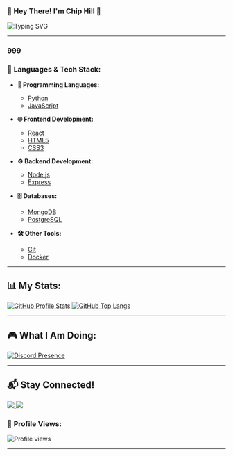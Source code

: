 ### 🌟 Hey There! I'm **Chip Hill** 🌟

![Typing SVG](https://media1.giphy.com/media/YmQSkHTNxKS5A9aJYL/200w.gif?cid=82a1493bzeqpvcepd5zmaymw0j6n3skjno7zaixa9coq6lqa&ep=v1_gifs_related&rid=200w.gif&ct=g)

---
### 999

### 🚀 **Languages & Tech Stack:**

- **🔧 Programming Languages:**
  - [Python](https://www.python.org/)
  - [JavaScript](https://developer.mozilla.org/en-US/docs/Web/JavaScript)
  
- **🌐 Frontend Development:**
  - [React](https://reactjs.org/)
  - [HTML5](https://www.w3schools.com/html/)
  - [CSS3](https://www.w3schools.com/css/)

- **⚙️ Backend Development:**
  - [Node.js](https://nodejs.org/)
  - [Express](https://expressjs.com/)

- **🗄️ Databases:**
  - [MongoDB](https://www.mongodb.com/)
  - [PostgreSQL](https://www.postgresql.org/)

- **🛠️ Other Tools:**
  - [Git](https://git-scm.com/)
  - [Docker](https://www.docker.com/)

---

## 📊 **My Stats:**

[![GitHub Profile Stats](https://github-readme-stats.vercel.app/api?username=ChipLitFire&show_icons=true&theme=dracula&locale=en)](https://github.com/ChipLitFire)
[![GitHub Top Langs](https://github-readme-stats.vercel.app/api/top-langs?username=ChipLitFire&show_icons=true&theme=dracula&locale=en&layout=compact)](https://github.com/ChipLitFire)

---

## 🎮 **What I Am Doing:**

[![Discord Presence](https://lanyard.cnrad.dev/api/1327514116771938324)](https://discord.com/users/1327514116771938324)

---

## 📬 **Stay Connected!**

<a href="chiplitfire.github.io" target="_blank">
  <img src="https://img.shields.io/badge/YouTube-FF0000?logo=youtube&style=social">
</a>
<a href="chiplitfire.github.io" target="_blank">
  <img src="https://img.shields.io/badge/Discord-7289DA?logo=discord&style=social">
</a>

### 🥇 **Profile Views:**

<img src="https://komarev.com/ghpvc/?username=ChipLitFire&label=Views&color=0e75b6&style=flat" alt="Profile views">

---


